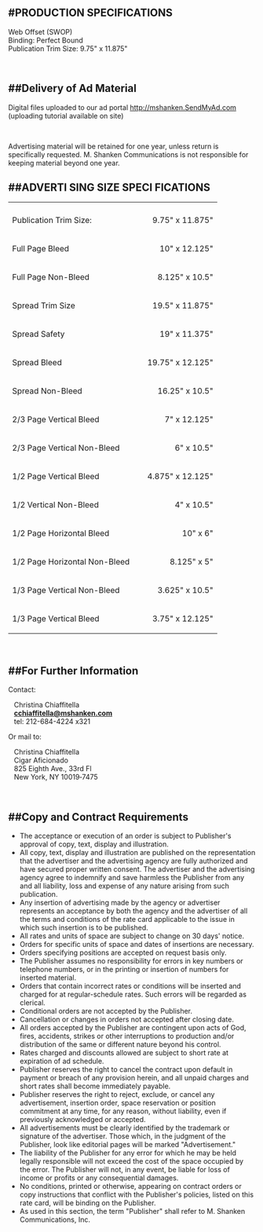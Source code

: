 
#PRODUCTION SPECIFICATIONS
---

Web Offset (SWOP)<br />
    Binding: Perfect Bound<br />
    Publication Trim Size: 9.75" x 11.875"

<br />

##Delivery of Ad Material
---

Digital files uploaded to our ad portal <a href="http://mshanken.SendMyAd.com" target="_blank">http://mshanken.SendMyAd.com</a> (uploading tutorial available on site)

<br />

Advertising material will be retained for one year, unless return is specifically requested. M. Shanken Communications is not responsible for keeping material beyond one year.

##ADVERTI SING SIZE SPECI FICATIONS
---

<table>
  <tr>
    <th colspan="2"><big><strong></strong></big></th>
  </tr>
  <tr>
    <td width="60%">Publication Trim Size:</td>
    <td width="40%"><p align="right">9.75" x 11.875"</td>
  </tr>                  
  <!-- <tr>
    <td>Safety<br />(1/4" in from trim on all sides)</td>
    <td><p align="right">9 1/2" x 11 3/8"</td>
  </tr> -->
  <tr>
    <td>Full Page Bleed<!-- <br />(add 1/8" to trim on all sides) --></td>
    <td><p align="right">10" x 12.125"</td>
  </tr>
  <tr>
    <td>Full Page Non-Bleed</td>
    <td><p align="right">8.125" x 10.5"</td>
  </tr>
  <tr>
    <td>Spread Trim Size</td>
    <td><p align="right">19.5" x 11.875"</td>
  </tr>                  
  <tr>
    <td>Spread Safety</td>
    <td><p align="right">19" x 11.375"</td>
  </tr>
  <tr>
    <td>Spread Bleed</td>
    <td><p align="right">19.75" x 12.125"</td>
  </tr>
  <tr>
    <td>Spread Non-Bleed</td>
    <td><p align="right">16.25" x 10.5"</td>
  </tr>
  <tr>
    <td>2/3 Page Vertical Bleed</td>
    <td><p align="right">7" x 12.125"</td>
  </tr>
  <tr>
    <td>2/3 Page Vertical Non-Bleed</td>
    <td><p align="right">6" x 10.5"</td>
  </tr>
  <tr>
    <td>1/2 Page Vertical Bleed</td>
    <td><p align="right">4.875" x 12.125"</td>
  </tr>
  
  <tr>
    <td>1/2 Vertical Non-Bleed</td>
    <td><p align="right">4" x 10.5"</td>
  </tr>
  <tr>
    <td>1/2 Page Horizontal Bleed</td>
    <td><p align="right">10" x 6"</td>
  </tr>
  <tr>
    <td>1/2 Page Horizontal Non-Bleed</td>
    <td><p align="right">8.125" x 5"</td>
  </tr>
  <tr>
    <td>1/3 Page Vertical Non-Bleed</td>
    <td><p align="right">3.625" x 10.5"</td>
  </tr>
  <tr>
    <td>1/3 Page Vertical Bleed</td>
    <td><p align="right">3.75" x 12.125"</td>
  </tr>
</table>

<br />

##For Further Information
---

<!--Go to mshanken.com, or c -->Contact:

&nbsp;&nbsp;&nbsp;Christina Chiaffitella<br />
&nbsp;&nbsp;&nbsp;<a href="mailto:cchiaffitella@mshanken.com" target="_blank"><strong>cchiaffitella@mshanken.com</strong></a><br />
&nbsp;&nbsp;&nbsp;tel: 212-684-4224 x321

Or mail to:

&nbsp;&nbsp;&nbsp;Christina Chiaffitella<br />
&nbsp;&nbsp;&nbsp;Cigar Aficionado<br />
&nbsp;&nbsp;&nbsp;825 Eighth Ave., 33rd Fl<br />
&nbsp;&nbsp;&nbsp;New York, NY 10019‑7475

<br />

##Copy and Contract Requirements
---

- The acceptance or execution of an order is subject to Publisher's approval of copy, text, display and illustration.
- All copy, text, display and illustration are published on the representation that the advertiser and the advertising agency are fully authorized and have secured proper written consent. The advertiser and the advertising agency agree to indemnify and save harmless the Publisher from any and all liability, loss and expense of any nature arising from such publication.
- Any insertion of advertising made by the agency or advertiser represents an acceptance by both the agency and the advertiser of all the terms and conditions of the rate card applicable to the issue in which such insertion is to be published.
- All rates and units of space are subject to change on 30 days' notice.
- Orders for specific units of space and dates of insertions are necessary.
- Orders specifying positions are accepted on request basis only.
- The Publisher assumes no responsibility for errors in key numbers or telephone numbers, or in the printing or insertion of numbers for inserted material.
- Orders that contain incorrect rates or conditions will be inserted and charged for at regular-schedule rates. Such errors will be regarded as clerical.
- Conditional orders are not accepted by the Publisher.
- Cancellation or changes in orders not accepted after closing date.
- All orders accepted by the Publisher are contingent upon acts of God, fires, accidents, strikes or other interruptions to production and/or distribution of the same or different nature beyond his control.
- Rates charged and discounts allowed are subject to short rate at expiration of ad schedule.
- Publisher reserves the right to cancel the contract upon default in payment or breach of any provision herein, and all unpaid charges and short rates shall become immediately payable.
- Publisher reserves the right to reject, exclude, or cancel any advertisement, insertion order, space reservation or position commitment at any time, for any reason, without liability, even if previously acknowledged or accepted.
- All advertisements must be clearly identified by the trademark or signature of the advertiser. Those which, in the judgment of the Publisher, look like editorial pages will be marked "Advertisement."
- The liability of the Publisher for any error for which he may be held legally responsible will not exceed the cost of the space occupied by the error. The Publisher will not, in any event, be liable for loss of income or profits or any consequential damages.
- No conditions, printed or otherwise, appearing on contract orders or copy instructions that conflict with the Publisher's policies, listed on this rate card, will be binding on the Publisher.
- As used in this section, the term "Publisher" shall refer to M. Shanken Communications, Inc.

